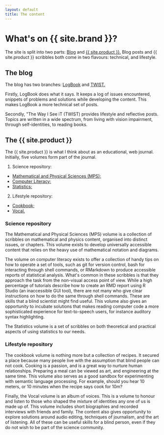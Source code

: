 ```yaml
---
layout: default
title: The content
---
```


# What's on {{ site.brand }}?

The site is split into two parts: [Blog](../blog/index.html) and [{{ site.product }}.](../guide/index.html)
Blog posts and {{ site.product }} scribbles both come in two flavours: technical, and lifestyle. 

## The blog

The blog has two branches: [LogBook](../blog/logbook/index.html) and [TWIST.](../blog/twist/index.html)

Firstly, LogBook does what it says.
It keeps a log of issues encountered, snippets of problems and solutions while developing the content.
This makes LogBook a more technical set of posts.

Secondly, "The Way I See iT (TWIST) provides lifestyle and reflective posts.
Topics are written in a wide spectrum, from living with vision impairment, through self-identities, to reading books.

## The {{ site.product }}

The {{ site.product }} is what I think about as an educational, web journal.
Initially, five volumes form part of the journal.

1. Science repository:
 * [Mathematical and Physical Sciences (MPS);](../guide/MPS/index.html)
 * [Computer Literacy;](../guide/CL/index.html)
 * [Statistics;](../guide/statistics/index.html)
2. Lifestyle repository:
 * [Cookbook;](../guide/cookbook/index.html)
 * [Vocal.](../guide/vocal/index.html)

### Science repository

The Mathematical and Physical Sciences (MPS) volume is a collection of scribbles on mathematical and physics content, organised into distinct issues, or chapters.
This volume exists to develop universally accessible content that relies on the heavy use of mathematical notation and diagrams.

The volume on computer literacy exists to offer a collection of handy tips on how to operate a set of tools, such as git for version control, bash for interacting through shell commands, or RMarkdown to produce accessible reports of statistical analysis.
What's common in these scribbles is that they approach the task from the non-visual access point of view.
While a high percentage of tutorials describe how to create an RMD report using R Studio (an inaccessible GUI tool), there are not many who give clear instructions on how to do the same through shell commands.
These are skills that a blind scientist might find useful.
This volume also gives an opportunity to incubate solutions that makes reading computer code a more sophisticated experience for text-to-speech users, for instance auditory syntax highlighting.

The Statistics volume is a set of scribbles on both theoretical and practical aspects of using statistics to our needs.

### Lifestyle repository

The cookbook volume is nothing more but a collection of recipes.
It secured a place because many people live with the assumption that blind people can not cook.
Cooking is a passion, and is a great way to nurture human relationships.
Preparing a meal can be viewed as art, and engineering at the same time.
This volume also serves as a good sandbox for experimenting with semantic language processing.
For example, should you hear 10 meters, or 10 minutes when the recipe says cook for 10m?

Finally, the Vocal volume is an album of voices.
This is a volume to honour and listen to those who shaped the mixture of identities any one of us is made up of.
This volume includes short biographies and recorded interviews with friends and family.
The content also gives opportunity to explore solutions around audio editing, techniques of journalism, and the art of listening.
All of these can be useful skills for a blind person, even if they do not wish to be part of the science community.
